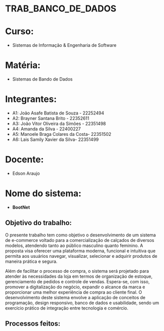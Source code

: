 # TRAB_BANCO_DE_DADOS

# Curso:
* Sistemas de Informação & Engenharia de Software

# Matéria: 
 * Sistemas de Bando de Dados
   
# Integrantes:
* A1: João Asafe Batista de Souza - 22252494
* A2: Brayner Santana Brito - 22352611
* A3: João Vitor Oliveira da Simões - 22351498
* A4: Amanda da Silva - 22400227
* A5: Manoele Braga Colares da Costa- 22351502
* A6: Lais Samily Xavier da Silva- 22351499

# Docente:
* Edson Araujo
# Nome do sistema:  
* **BootNet**
## Objetivo do trabalho:
O presente trabalho tem como objetivo o desenvolvimento de um sistema de e-commerce voltado para a comercialização de calçados de diversos modelos, atendendo tanto ao público masculino quanto feminino. A proposta visa oferecer uma plataforma moderna, funcional e intuitiva que permita aos usuários navegar, visualizar, selecionar e adquirir produtos de maneira prática e segura.

Além de facilitar o processo de compra, o sistema será projetado para atender às necessidades da loja em termos de organização de estoque, gerenciamento de pedidos e controle de vendas. Espera-se, com isso, promover a digitalização do negócio, expandir o alcance da marca e proporcionar uma melhor experiência de compra ao cliente final. O desenvolvimento deste sistema envolve a aplicação de conceitos de programação, design responsivo, banco de dados e usabilidade, sendo um exercício prático de integração entre tecnologia e comércio.

## Processos feitos: 

